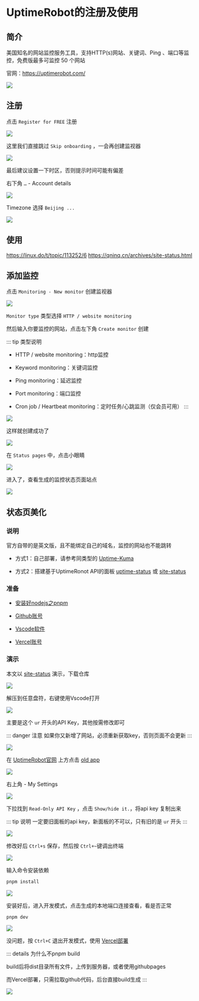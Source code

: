 # UptimeRobot的注册及使用



## 简介

美国知名的网站监控服务工具，支持HTTP(s)网站、关键词、Ping 、端口等监控，免费版最多可监控 50 个网站

官网：https://uptimerobot.com/

![](/uptimerobot/uptimerobot-01.png)


## 注册

点击 `Register for FREE` 注册

![](/uptimerobot/uptimerobot-02.png)

这里我们直接跳过 `Skip onboarding` ，一会再创建监视器

![](/uptimerobot/uptimerobot-03.png)

最后建议设置一下时区，否则提示时间可能有偏差

右下角 `…` - Account details

![](/uptimerobot/uptimerobot-04.png)

Timezone 选择 `Beijing ...`

![](/uptimerobot/uptimerobot-05.png)


## 使用




https://linux.do/t/topic/113252/6
https://qninq.cn/archives/site-status.html



## 添加监控

点击 `Monitoring - New monitor` 创建监视器

![](/uptimerobot/uptimerobot-06.png)

`Monitor type` 类型选择 `HTTP / website monitoring`

然后输入你要监控的网站，点击左下角 `Create monitor` 创建

::: tip 类型说明
* HTTP / website monitoring：http监控

* Keyword monitoring：关键词监控

* Ping monitoring：延迟监控

* Port monitoring：端口监控

* Cron job / Heartbeat monitoring：定时任务/心跳监测（仅会员可用）
:::

![](/uptimerobot/uptimerobot-07.png)

这样就创建成功了

![](/uptimerobot/uptimerobot-08.png)

在 `Status pages` 中，点击小眼睛

![](/uptimerobot/uptimerobot-09.png)

进入了，查看生成的监控状态页面站点

![](/uptimerobot/uptimerobot-10.png)




## 状态页美化

### 说明

官方自带的是英文版，且不能绑定自己的域名，监控的网站也不能跳转

* 方式1：自己部署，请参考同类型的 [Uptime-Kuma](https://github.com/louislam/uptime-kuma)

* 方式2：搭建基于UptimeRonot API的面板 [uptime-status](https://github.com/yb/uptime-status) 或 [site-status](https://github.com/imsyy/site-status)


### 准备

* [安装好nodejs之pnpm](./nodejs.md)

* [Github账号](./pages/github.md)

* [Vscode软件](./VSCode.md)

* [Vercel账号](./pages/vercel.md)



### 演示

本文以 [site-status](https://github.com/imsyy/site-status) 演示，下载仓库

![](/uptimerobot/uptimerobot-11.png)

解压到任意盘符，右键使用Vscode打开

![](/uptimerobot/uptimerobot-12.png)


主要是这个 `ur` 开头的API Key，其他按需修改即可

::: danger 注意
如果你又新增了网站，必须重新获取key，否则页面不会更新
:::

![](/uptimerobot/uptimerobot-13.png)

在 [UptimeRobot官网](https://uptimerobot.com/) 上方点击 [old app](https://old.uptimerobot.com/dashboard)

![](/uptimerobot/uptimerobot-14.png)

右上角 - My Settings

![](/uptimerobot/uptimerobot-15.png)


下拉找到 `Read-Only API Key` ，点击 `Show/hide it.`，将api key 复制出来

::: tip 说明
一定要旧面板的api key，新面板的不可以，只有旧的是 `ur` 开头
:::

![](/uptimerobot/uptimerobot-16.png)


修改好后 `Ctrl+s` 保存，然后按 `Ctrl+~`键调出终端

![](/uptimerobot/uptimerobot-17.png)

输入命令安装依赖

```sh
pnpm install
```

![](/uptimerobot/uptimerobot-18.png)

安装好后，进入开发模式，点击生成的本地端口连接查看，看是否正常

```sh
pnpm dev
```

![](/uptimerobot/uptimerobot-19.png)

没问题，按 `Ctrl+C` 退出开发模式，使用 [Vercel部署](./pages/vercel.md)

::: details 为什么不pnpm build

build后将dist目录所有文件，上传到服务器，或者使用githubpages

而Vercel部署，只需拉取github代码，后台直接build生成
:::

![](/uptimerobot/uptimerobot-20.png)


